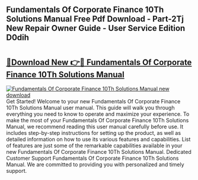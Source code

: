 ## Fundamentals Of Corporate Finance 10Th Solutions Manual Free Pdf Download - Part-2Tj New Repair Owner Guide - User Service Edition D0dih

# <h2><a href="http://bc86614.oget.top/?id=Fundamentals+Of+Corporate+Finance+10Th+Solutions+Manual">🔗Download New 👉🔴 Fundamentals Of Corporate Finance 10Th Solutions Manual</a></h2>

[![Fundamentals Of Corporate Finance 10Th Solutions Manual new download](https://i.imgur.com/5g1atiW.png)](http://bc86614.oget.top/?id=Fundamentals+Of+Corporate+Finance+10Th+Solutions+Manual)
Get Started! Welcome to your new Fundamentals Of Corporate Finance 10Th Solutions Manual user manual. This guide will walk you through everything you need to know to operate and maximize your experience. To make the most of your Fundamentals Of Corporate Finance 10Th Solutions Manual, we recommend reading this user manual carefully before use. It includes step-by-step instructions for setting up the product, as well as detailed information on how to use its various features and capabilities. List of features are just some of the remarkable capabilities available in your new Fundamentals Of Corporate Finance 10Th Solutions Manual. Dedicated Customer Support Fundamentals Of Corporate Finance 10Th Solutions Manual. We are committed to providing you with personalized and timely support.
